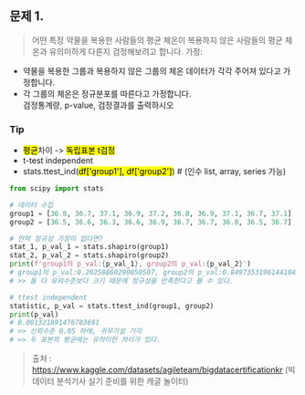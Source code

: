 문제 1.
-- 
> 어떤 특정 약물을 복용한 사람들의 평균 체온이 복용하지 않은 사람들의 평균 체온과 유의미하게 다른지 검정해보려고 합니다.
가정:  
* 약물을 복용한 그룹과 복용하지 않은 그룹의 체온 데이터가 각각 주어져 있다고 가정합니다.  
* 각 그룹의 체온은 정규분포를 따른다고 가정합니다.    
검정통계량, p-value, 검정결과를 출력하시오   

### Tip   
* <mark>평균</mark>차이 -> <mark>독립표본 t검정</mark>
* t-test independent    
* stats.ttest_ind(<mark>df['group1'], df['group2']</mark>) # (인수 list, array, series 가능)   
```python
from scipy import stats

# 데이터 수집
group1 = [36.8, 36.7, 37.1, 36.9, 37.2, 36.8, 36.9, 37.1, 36.7, 37.1]
group2 = [36.5, 36.6, 36.3, 36.6, 36.9, 36.7, 36.7, 36.8, 36.5, 36.7]

# 만약 정규성 가정이 없다면?
stat_1, p_val_1 = stats.shapiro(group1)
stat_2, p_val_2 = stats.shapiro(group2) 
print(f'group1의 p_val:{p_val_1}, group2의 p_val:{p_val_2}')
# group1의 p_val:0.20258860290050507, group2의 p_val:0.8497353196144104
# >> 둘 다 유의수준보다 크기 때문에 정규성을 만족한다고 볼 수 있다. 

# ttest independent
statistic, p_val = stats.ttest_ind(group1, group2)
print(p_val)
# 0.001321891476703691
# >> 신뢰수준 0.05 하에, 귀무가설 기각
# >> 두 표본의 평균에는 유의미한 차이가 있다. 
```



> 출처 : https://www.kaggle.com/datasets/agileteam/bigdatacertificationkr (빅데이터 분석기사 실기 준비를 위한 캐글 놀이터)

